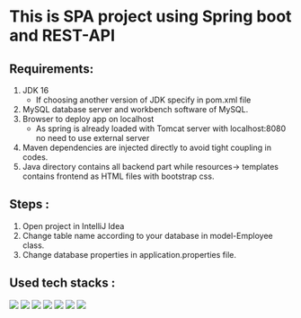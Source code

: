 # This is SPA project using Spring boot and REST-API <br/>
## Requirements:
1. JDK 16 <br/>
    - If choosing another version of JDK specify in pom.xml file
2. MySQL database server and workbench software of MySQL.
3. Browser to deploy app on localhost
    - As spring is already loaded with Tomcat server with localhost:8080 no need
      to use external server
4. Maven dependencies are injected directly to avoid tight coupling in codes.
5. Java directory contains all backend part while resources-> templates contains
   frontend as HTML files with bootstrap css.
   
## Steps :
1. Open project in IntelliJ Idea
2. Change table name according to your database in model-Employee class.
3. Change database properties in application.properties file.

## Used tech stacks :
<p>
<img src="https://img.shields.io/badge/Java-ED8B00?style=for-the-badge&logo=java&logoColor=white"/>
<img src="https://img.shields.io/badge/MySQL-00000F?style=for-the-badge&logo=mysql&logoColor=white"/>
<img src="https://img.shields.io/badge/IntelliJIDEA-000000.svg?style=for-the-badge&logo=intellij-idea&logoColor=white"/>
<img src="https://img.shields.io/badge/Bootstrap-563D7C?style=for-the-badge&logo=bootstrap&logoColor=white"/>
<img src="https://img.shields.io/badge/Spring_Boot-F2F4F9?style=for-the-badge&logo=spring-boot"/>
<img src="https://img.shields.io/badge/apache_maven-C71A36?style=for-the-badge&logo=apachemaven&logoColor=whit"/>
<img src="https://img.shields.io/badge/Font_Awesome-339AF0?style=for-the-badge&logo=fontawesome&logoColor=white"/>
</p>
